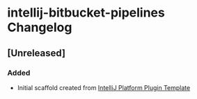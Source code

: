<!-- Keep a Changelog guide -> https://keepachangelog.com -->

# intellij-bitbucket-pipelines Changelog

## [Unreleased]
### Added
- Initial scaffold created from [IntelliJ Platform Plugin Template](https://github.com/JetBrains/intellij-platform-plugin-template)
